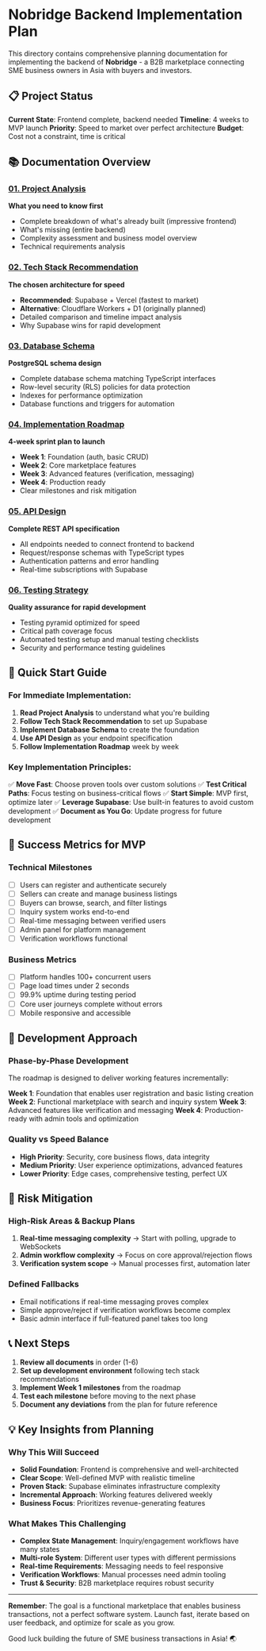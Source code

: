 # Nobridge Backend Implementation Plan

This directory contains comprehensive planning documentation for implementing the backend of **Nobridge** - a B2B marketplace connecting SME business owners in Asia with buyers and investors.

## 📋 Project Status

**Current State**: Frontend complete, backend needed
**Timeline**: 4 weeks to MVP launch
**Priority**: Speed to market over perfect architecture
**Budget**: Cost not a constraint, time is critical

## 📚 Documentation Overview

### [01. Project Analysis](./01-project-analysis.md)
**What you need to know first**
- Complete breakdown of what's already built (impressive frontend)
- What's missing (entire backend)
- Complexity assessment and business model overview
- Technical requirements analysis

### [02. Tech Stack Recommendation](./02-tech-stack-recommendation.md)
**The chosen architecture for speed**
- **Recommended**: Supabase + Vercel (fastest to market)
- **Alternative**: Cloudflare Workers + D1 (originally planned)
- Detailed comparison and timeline impact analysis
- Why Supabase wins for rapid development

### [03. Database Schema](./03-database-schema.md)
**PostgreSQL schema design**
- Complete database schema matching TypeScript interfaces
- Row-level security (RLS) policies for data protection
- Indexes for performance optimization
- Database functions and triggers for automation

### [04. Implementation Roadmap](./04-implementation-roadmap.md)
**4-week sprint plan to launch**
- **Week 1**: Foundation (auth, basic CRUD)
- **Week 2**: Core marketplace features
- **Week 3**: Advanced features (verification, messaging)
- **Week 4**: Production ready
- Clear milestones and risk mitigation

### [05. API Design](./05-api-design.md)
**Complete REST API specification**
- All endpoints needed to connect frontend to backend
- Request/response schemas with TypeScript types
- Authentication patterns and error handling
- Real-time subscriptions with Supabase

### [06. Testing Strategy](./06-testing-strategy.md)
**Quality assurance for rapid development**
- Testing pyramid optimized for speed
- Critical path coverage focus
- Automated testing setup and manual testing checklists
- Security and performance testing guidelines

## 🚀 Quick Start Guide

### For Immediate Implementation:

1. **Read Project Analysis** to understand what you're building
2. **Follow Tech Stack Recommendation** to set up Supabase
3. **Implement Database Schema** to create the foundation
4. **Use API Design** as your endpoint specification
5. **Follow Implementation Roadmap** week by week

### Key Implementation Principles:

✅ **Move Fast**: Choose proven tools over custom solutions
✅ **Test Critical Paths**: Focus testing on business-critical flows
✅ **Start Simple**: MVP first, optimize later
✅ **Leverage Supabase**: Use built-in features to avoid custom development
✅ **Document as You Go**: Update progress for future development

## 🎯 Success Metrics for MVP

### Technical Milestones
- [ ] Users can register and authenticate securely
- [ ] Sellers can create and manage business listings
- [ ] Buyers can browse, search, and filter listings
- [ ] Inquiry system works end-to-end
- [ ] Real-time messaging between verified users
- [ ] Admin panel for platform management
- [ ] Verification workflows functional

### Business Metrics
- [ ] Platform handles 100+ concurrent users
- [ ] Page load times under 2 seconds
- [ ] 99.9% uptime during testing period
- [ ] Core user journeys complete without errors
- [ ] Mobile responsive and accessible

## 🔧 Development Approach

### Phase-by-Phase Development
The roadmap is designed to deliver working features incrementally:

**Week 1**: Foundation that enables user registration and basic listing creation
**Week 2**: Functional marketplace with search and inquiry system
**Week 3**: Advanced features like verification and messaging
**Week 4**: Production-ready with admin tools and optimization

### Quality vs Speed Balance
- **High Priority**: Security, core business flows, data integrity
- **Medium Priority**: User experience optimizations, advanced features
- **Lower Priority**: Edge cases, comprehensive testing, perfect UX

## 🚨 Risk Mitigation

### High-Risk Areas & Backup Plans
1. **Real-time messaging complexity** → Start with polling, upgrade to WebSockets
2. **Admin workflow complexity** → Focus on core approval/rejection flows
3. **Verification system scope** → Manual processes first, automation later

### Defined Fallbacks
- Email notifications if real-time messaging proves complex
- Simple approve/reject if verification workflows become complex
- Basic admin interface if full-featured panel takes too long

## 📞 Next Steps

1. **Review all documents** in order (1-6)
2. **Set up development environment** following tech stack recommendations
3. **Implement Week 1 milestones** from the roadmap
4. **Test each milestone** before moving to the next phase
5. **Document any deviations** from the plan for future reference

## 💡 Key Insights from Planning

### Why This Will Succeed
- **Solid Foundation**: Frontend is comprehensive and well-architected
- **Clear Scope**: Well-defined MVP with realistic timeline
- **Proven Stack**: Supabase eliminates infrastructure complexity
- **Incremental Approach**: Working features delivered weekly
- **Business Focus**: Prioritizes revenue-generating features

### What Makes This Challenging
- **Complex State Management**: Inquiry/engagement workflows have many states
- **Multi-role System**: Different user types with different permissions
- **Real-time Requirements**: Messaging needs to feel responsive
- **Verification Workflows**: Manual processes need admin tooling
- **Trust & Security**: B2B marketplace requires robust security

---

**Remember**: The goal is a functional marketplace that enables business transactions, not a perfect software system. Launch fast, iterate based on user feedback, and optimize for scale as you grow.

Good luck building the future of SME business transactions in Asia! 🌏
